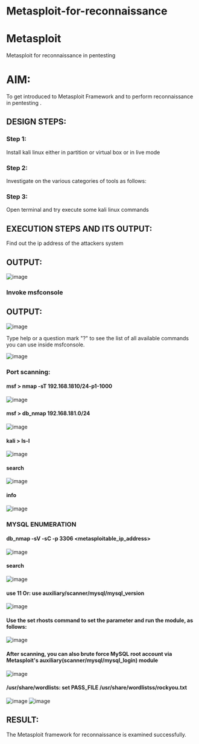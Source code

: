 # Metasploit-for-reconnaissance

# Metasploit
Metasploit for reconnaissance in pentesting

# AIM:
To get introduced to Metasploit Framework and to  perform reconnaissance  in pentesting .

## DESIGN STEPS:

### Step 1:
Install kali linux either in partition or virtual box or in live mode

### Step 2:
Investigate on the various categories of tools as follows:

### Step 3:
Open terminal and try execute some kali linux commands

## EXECUTION STEPS AND ITS OUTPUT:
Find out the ip address of the attackers system

## OUTPUT:
![image](https://github.com/Priya-Loganathan/Metasploit-for-reconnaissance/assets/121166075/ad5d2d07-fdb3-4f51-80e9-67c44a829283)

### Invoke msfconsole

## OUTPUT:
![image](https://github.com/Priya-Loganathan/Metasploit-for-reconnaissance/assets/121166075/1ae27d8a-8f1c-44f6-97f4-d2dae3c2c542)

Type help or a question mark "?" to see the list of all available commands you can use inside msfconsole.

![image](https://github.com/Priya-Loganathan/Metasploit-for-reconnaissance/assets/121166075/08435bf9-6158-43ab-99ba-fc12c35598ae)

### Port scanning:
#### msf > nmap -sT 192.168.1810/24-p1-1000  
![image](https://github.com/Priya-Loganathan/Metasploit-for-reconnaissance/assets/121166075/64fc050b-1d90-4717-a4ae-b4ff7928f78c)

#### msf > db_nmap 192.168.181.0/24
![image](https://github.com/Priya-Loganathan/Metasploit-for-reconnaissance/assets/121166075/04d309f5-750c-4e61-a107-3ed9925d018c)

#### kali > ls-l
![image](https://github.com/Priya-Loganathan/Metasploit-for-reconnaissance/assets/121166075/3e49fd88-d760-41fc-9b6a-4d1f8bac2c7d)

#### search
![image](https://github.com/Priya-Loganathan/Metasploit-for-reconnaissance/assets/121166075/7117b7be-161d-439c-b00f-5ca7a359b738)

#### info
![image](https://github.com/Priya-Loganathan/Metasploit-for-reconnaissance/assets/121166075/c3ba8ca1-2312-4b2d-91a0-d323d25f7f29)

### MYSQL ENUMERATION
#### db_nmap -sV -sC -p 3306 <metasploitable_ip_address>
![image](https://github.com/Priya-Loganathan/Metasploit-for-reconnaissance/assets/121166075/1f824fcd-14af-4457-b815-1d803380288b)

#### search
![image](https://github.com/Priya-Loganathan/Metasploit-for-reconnaissance/assets/121166075/9c46d9bd-8ba6-4f8c-b2f2-f853b76f85bd)

#### use 11 Or: use auxiliary/scanner/mysql/mysql_version
![image](https://github.com/Priya-Loganathan/Metasploit-for-reconnaissance/assets/121166075/3e7ae3d4-ca83-418d-9743-c076e6709c15)

#### Use the set rhosts command to set the parameter and run the module, as follows:
![image](https://github.com/Priya-Loganathan/Metasploit-for-reconnaissance/assets/121166075/15546f24-b6db-44a1-825f-02d2705228fc)

#### After scanning, you can also brute force MySQL root account via Metasploit's auxiliary(scanner/mysql/mysql_login) module
![image](https://github.com/Priya-Loganathan/Metasploit-for-reconnaissance/assets/121166075/d268c4c3-484d-46bf-9438-b4e03c2291c8)

#### /usr/share/wordlists: set PASS_FILE /usr/share/wordlistss/rockyou.txt
![image](https://github.com/Priya-Loganathan/Metasploit-for-reconnaissance/assets/121166075/32c482b0-6178-41de-b5b6-34229bf33e63)
![image](https://github.com/Priya-Loganathan/Metasploit-for-reconnaissance/assets/121166075/e4ab6d37-02f3-4c57-b411-72cdc59cbb6e)

## RESULT:
The Metasploit framework for reconnaissance is  examined successfully.
